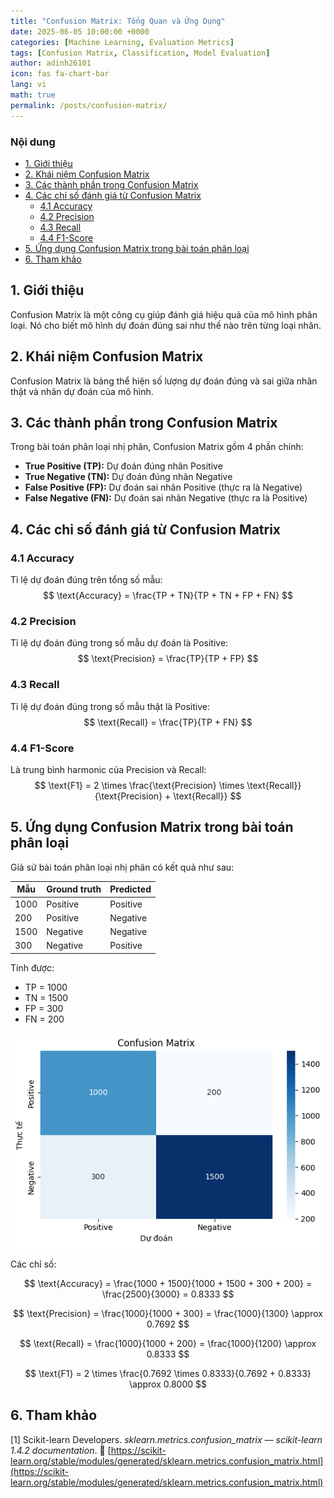 ```yaml
---
title: "Confusion Matrix: Tổng Quan và Ứng Dụng"
date: 2025-06-05 10:00:00 +0000
categories: [Machine Learning, Evaluation Metrics]
tags: [Confusion Matrix, Classification, Model Evaluation]
author: adinh26101
icon: fas fa-chart-bar
lang: vi
math: true
permalink: /posts/confusion-matrix/
---
```


### Nội dung
- [1. Giới thiệu](#-gioi-thieu)
- [2. Khái niệm Confusion Matrix](#-khai-niem)
- [3. Các thành phần trong Confusion Matrix](#-cac-thanh-phan)
- [4. Các chỉ số đánh giá từ Confusion Matrix](#-chi-so-danh-gia)
    - [4.1 Accuracy](#-accuracy)
    - [4.2 Precision](#-precision)
    - [4.3 Recall](#-recall)
    - [4.4 F1-Score](#-f1-score)
- [5. Ứng dụng Confusion Matrix trong bài toán phân loại](#-ung-dung)
- [6. Tham khảo](#-tham-khao)

<a name="-gioi-thieu"></a>  
## 1. Giới thiệu

Confusion Matrix là một công cụ giúp đánh giá hiệu quả của mô hình phân loại. Nó cho biết mô hình dự đoán đúng sai như thế nào trên từng loại nhãn.

<a name="-khai-niem"></a>  
## 2. Khái niệm Confusion Matrix

Confusion Matrix là bảng thể hiện số lượng dự đoán đúng và sai giữa nhãn thật và nhãn dự đoán của mô hình.

<a name="-cac-thanh-phan"></a>  
## 3. Các thành phần trong Confusion Matrix

Trong bài toán phân loại nhị phân, Confusion Matrix gồm 4 phần chính:

- **True Positive (TP):** Dự đoán đúng nhãn Positive  
- **True Negative (TN):** Dự đoán đúng nhãn Negative  
- **False Positive (FP):** Dự đoán sai nhãn Positive (thực ra là Negative)  
- **False Negative (FN):** Dự đoán sai nhãn Negative (thực ra là Positive)  

<a name="-chi-so-danh-gia"></a>  
## 4. Các chỉ số đánh giá từ Confusion Matrix

<a name="-accuracy"></a>  
### 4.1 Accuracy  
Tỉ lệ dự đoán đúng trên tổng số mẫu:  
$$
\text{Accuracy} = \frac{TP + TN}{TP + TN + FP + FN}
$$

<a name="-precision"></a>  
### 4.2 Precision  
Tỉ lệ dự đoán đúng trong số mẫu dự đoán là Positive:  
$$
\text{Precision} = \frac{TP}{TP + FP}
$$

<a name="-recall"></a>  
### 4.3 Recall  
Tỉ lệ dự đoán đúng trong số mẫu thật là Positive:  
$$
\text{Recall} = \frac{TP}{TP + FN}
$$

<a name="-f1-score"></a>  
### 4.4 F1-Score  
Là trung bình harmonic của Precision và Recall:  
$$
\text{F1} = 2 \times \frac{\text{Precision} \times \text{Recall}}{\text{Precision} + \text{Recall}}
$$

<a name="-ung-dung"></a>  
## 5. Ứng dụng Confusion Matrix trong bài toán phân loại

Giả sử bài toán phân loại nhị phân có kết quả như sau:

| Mẫu | Ground truth | Predicted   |
|------|-----------|-----------|
| 1000 | Positive  | Positive  |
| 200  | Positive  | Negative  |
| 1500 | Negative  | Negative  |
| 300  | Negative  | Positive  |

Tính được:

- TP = 1000  
- TN = 1500  
- FP = 300  
- FN = 200  

<p>
    <img src="assets/2025-06-5-confusion-matrix/vi-du.png" alt="Ma trận nhầm lẫn"/>
</p>

Các chỉ số:

$$
\text{Accuracy} = \frac{1000 + 1500}{1000 + 1500 + 300 + 200} = \frac{2500}{3000} = 0.8333
$$

$$
\text{Precision} = \frac{1000}{1000 + 300} = \frac{1000}{1300} \approx 0.7692
$$

$$
\text{Recall} = \frac{1000}{1000 + 200} = \frac{1000}{1200} \approx 0.8333
$$

$$
\text{F1} = 2 \times \frac{0.7692 \times 0.8333}{0.7692 + 0.8333} \approx 0.8000
$$

<a href="#-tham-khao" name="-tham-khao"></a>  
## 6. Tham khảo  
[1] Scikit-learn Developers. *sklearn.metrics.confusion_matrix — scikit-learn 1.4.2 documentation*. 🔗 [https://scikit-learn.org/stable/modules/generated/sklearn.metrics.confusion_matrix.html](https://scikit-learn.org/stable/modules/generated/sklearn.metrics.confusion_matrix.html)